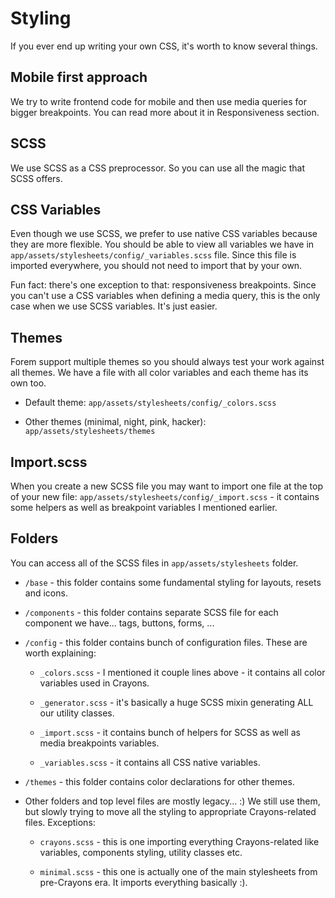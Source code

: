 # Styling

If you ever end up writing your own CSS, it's worth to know several things.

## Mobile first approach

We try to write frontend code for mobile and then use media queries for bigger
breakpoints. You can read more about it in Responsiveness section.

## SCSS

We use SCSS as a CSS preprocessor. So you can use all the magic that SCSS
offers.

## CSS Variables

Even though we use SCSS, we prefer to use native CSS variables because they are
more flexible. You should be able to view all variables we have in
`app/assets/stylesheets/config/_variables.scss` file. Since this file is
imported everywhere, you should not need to import that by your own.

Fun fact: there's one exception to that: responsiveness breakpoints. Since you
can't use a CSS variables when defining a media query, this is the only case
when we use SCSS variables. It's just easier.

## Themes

Forem support multiple themes so you should always test your work against all
themes. We have a file with all color variables and each theme has its own too.

- Default theme: `app/assets/stylesheets/config/_colors.scss`

- Other themes (minimal, night, pink, hacker): `app/assets/stylesheets/themes`

## Import.scss

When you create a new SCSS file you may want to import one file at the top of
your new file: `app/assets/stylesheets/config/_import.scss` - it contains some
helpers as well as breakpoint variables I mentioned earlier.

## Folders

You can access all of the SCSS files in `app/assets/stylesheets` folder.

- `/base` - this folder contains some fundamental styling for layouts, resets
  and icons.

- `/components` - this folder contains separate SCSS file for each component we
  have... tags, buttons, forms, ...

- `/config` - this folder contains bunch of configuration files. These are worth
  explaining:

  - `_colors.scss` - I mentioned it couple lines above - it contains all color
    variables used in Crayons.

  - `_generator.scss` - it's basically a huge SCSS mixin generating ALL our
    utility classes.

  - `_import.scss` - it contains bunch of helpers for SCSS as well as media
    breakpoints variables.

  - `_variables.scss` - it contains all CSS native variables.

- `/themes` - this folder contains color declarations for other themes.

- Other folders and top level files are mostly legacy... :) We still use them,
  but slowly trying to move all the styling to appropriate Crayons-related
  files. Exceptions:

  - `crayons.scss` - this is one importing everything Crayons-related like
    variables, components styling, utility classes etc.

  - `minimal.scss` - this one is actually one of the main stylesheets from
    pre-Crayons era. It imports everything basically :).
